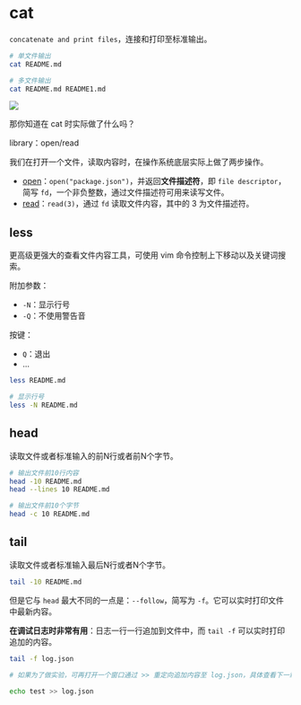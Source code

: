 # cat
`concatenate and print files`，连接和打印至标准输出。

```bash
# 单文件输出
cat README.md

# 多文件输出
cat README.md README1.md
```

![](https://cdn.jsdelivr.net/gh/Merlin218/image-storage/picGo/202207181202741.png)

那你知道在 cat 时实际做了什么吗？

library：open/read

我们在打开一个文件，读取内容时，在操作系统底层实际上做了两步操作。

- [open](https://www.man7.org/linux/man-pages/man2/open.2.html)：`open("package.json")`，并返回**文件描述符**，即 `file descriptor`，简写 `fd`，一个非负整数，通过文件描述符可用来读写文件。
- [read](https://www.man7.org/linux/man-pages/man2/read.2.html)：`read(3)`，通过 `fd` 读取文件内容，其中的 3 为文件描述符。
## less

更高级更强大的查看文件内容工具，可使用 vim 命令控制上下移动以及关键词搜索。

附加参数：
- `-N`：显示行号
- `-Q`：不使用警告音

按键：
- `Q`：退出
- ...

```bash
less README.md

# 显示行号
less -N README.md
```

## head

读取文件或者标准输入的前N行或者前N个字节。

```bash
# 输出文件前10行内容
head -10 README.md
head --lines 10 README.md

# 输出文件前10个字节
head -c 10 README.md
```

## tail
读取文件或者标准输入最后N行或者N个字节。

```bash
tail -10 README.md
```

但是它与 `head` 最大不同的一点是：`--follow`，简写为 `-f`。它可以实时打印文件中最新内容。

**在调试日志时非常有用**：日志一行一行追加到文件中，而 `tail -f` 可以实时打印追加的内容。

```bash
tail -f log.json

# 如果为了做实验，可再打开一个窗口通过 >> 重定向追加内容至 log.json，具体查看下一章

echo test >> log.json
```